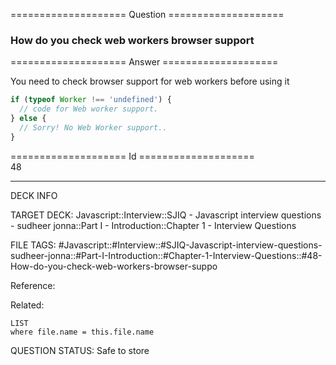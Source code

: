 ==================== Question ====================  

### How do you check web workers browser support  

==================== Answer ====================  

You need to check browser support for web workers before using it

```javascript
if (typeof Worker !== 'undefined') {
  // code for Web worker support.
} else {
  // Sorry! No Web Worker support..
}
```

==================== Id ====================  
48
<!--ID: 1707879843275-->

---

DECK INFO

TARGET DECK: Javascript::Interview::SJIQ - Javascript interview questions - sudheer jonna::Part I - Introduction::Chapter 1 - Interview Questions

FILE TAGS: #Javascript::#Interview::#SJIQ-Javascript-interview-questions-sudheer-jonna::#Part-I-Introduction::#Chapter-1-Interview-Questions::#48-How-do-you-check-web-workers-browser-suppo

Reference:

Related:

```dataview
LIST
where file.name = this.file.name
```
QUESTION STATUS: Safe to store
